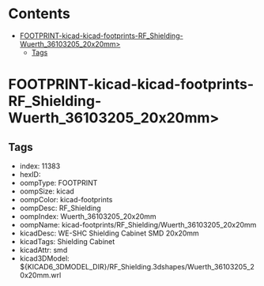 



Contents
========

* [FOOTPRINT-kicad-kicad-footprints-RF_Shielding-Wuerth_36103205_20x20mm>](#footprint-kicad-kicad-footprints-rf_shielding-wuerth_36103205_20x20mm)
	* [Tags](#tags)

# FOOTPRINT-kicad-kicad-footprints-RF_Shielding-Wuerth_36103205_20x20mm>

## Tags

- index: 11383
- hexID: 
- oompType: FOOTPRINT
- oompSize: kicad
- oompColor: kicad-footprints
- oompDesc: RF_Shielding
- oompIndex: Wuerth_36103205_20x20mm
- oompName: kicad-footprints/RF_Shielding/Wuerth_36103205_20x20mm
- kicadDesc: WE-SHC Shielding Cabinet SMD 20x20mm
- kicadTags: Shielding Cabinet
- kicadAttr: smd
- kicad3DModel: ${KICAD6_3DMODEL_DIR}/RF_Shielding.3dshapes/Wuerth_36103205_20x20mm.wrl
